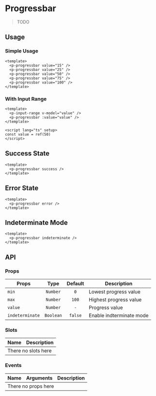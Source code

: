 <script setup>
  import pProgressbar from './Progressbar.vue'
  import pInputRange from '../input-range/InputRange.vue'
  import { ref } from 'vue-demi'

  const value = ref(50)
</script>

# Progressbar

> TODO

## Usage

### Simple Usage

<preview class="flex-col space-y-4">
  <p-progressbar value="15" />
  <p-progressbar value="25" />
  <p-progressbar value="50" />
  <p-progressbar value="75" />
  <p-progressbar value="100" />
</preview>

```vue
<template>
  <p-progressbar value="15" />
  <p-progressbar value="25" />
  <p-progressbar value="50" />
  <p-progressbar value="75" />
  <p-progressbar value="100" />
</template>
```

### With Input Range

<preview class="flex-col space-y-4">
  <p-input-range v-model="value" />
  <p-progressbar :value="value" />
</preview>

```vue
<template>
  <p-input-range v-model="value" />
  <p-progressbar :value="value" />
</template>

<script lang="ts" setup>
const value = ref(50)
</script>
```

## Success State

<preview>
  <p-progressbar success />
</preview>

```vue
<template>
  <p-progressbar success />
</template>
```

## Error State

<preview>
  <p-progressbar error />
</preview>

```vue
<template>
  <p-progressbar error />
</template>
```

## Indeterminate Mode

<preview>
  <p-progressbar indeterminate />
</preview>

```vue
<template>
  <p-progressbar indeterminate />
</template>
```

## API

### Props

| Props           |   Type    | Default | Description                                    |
|-----------------|:---------:|:-------:|------------------------------------------------|
| `min`           | `Number`  |   `0`   | Lowest progress value                          |
| `max`           | `Number`  |  `100`  | Highest progress value                         |
| `value`         | `Number`  |   `-`   | Progress value                                 |
| `indeterminate` | `Boolean` | `false` | Enable indterminate mode                       |

### Slots

<table>
  <thead>
    <tr>
      <th>Name</th>
      <th>Description</th>
    </tr>
  </thead>
  <tbody>
    <tr>
      <td colspan="2" class="text-center">There no slots here</td>
    </tr>
  </tbody>
</table>

### Events

<table>
  <thead>
    <tr>
      <th>Name</th>
      <th>Arguments</th>
      <th>Description</th>
    </tr>
  </thead>
  <tbody>
    <tr>
      <td colspan="3" class="text-center">There no props here</td>
    </tr>
  </tbody>
</table>
